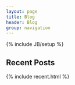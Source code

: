 ```yaml
---
layout: page
title: Blog
header: Blog
group: navigation
---
```

{% include JB/setup %}

## Recent Posts

{% include recent.html %}

